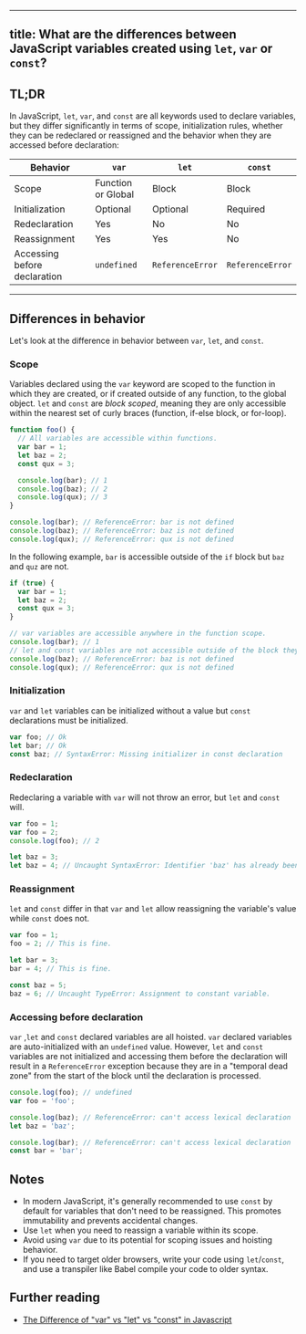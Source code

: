 
---
title: What are the differences between JavaScript variables created using `let`, `var` or `const`?
---

## TL;DR

In JavaScript, `let`, `var`, and `const` are all keywords used to declare variables, but they differ significantly in terms of scope, initialization rules, whether they can be redeclared or reassigned and the behavior when they are accessed before declaration:

| Behavior | `var` | `let` | `const` |
| --- | --- | --- | --- |
| Scope | Function or Global | Block | Block |
| Initialization | Optional | Optional | Required |
| Redeclaration | Yes | No | No |
| Reassignment | Yes | Yes | No |
| Accessing before declaration | `undefined` | `ReferenceError` | `ReferenceError` |

---

## Differences in behavior

Let's look at the difference in behavior between `var`, `let`, and `const`.

### Scope

Variables declared using the `var` keyword are scoped to the function in which they are created, or if created outside of any function, to the global object. `let` and `const` are _block scoped_, meaning they are only accessible within the nearest set of curly braces (function, if-else block, or for-loop).

```js
function foo() {
  // All variables are accessible within functions.
  var bar = 1;
  let baz = 2;
  const qux = 3;

  console.log(bar); // 1
  console.log(baz); // 2
  console.log(qux); // 3
}

console.log(bar); // ReferenceError: bar is not defined
console.log(baz); // ReferenceError: baz is not defined
console.log(qux); // ReferenceError: qux is not defined
```

In the following example, `bar` is accessible outside of the `if` block but `baz` and `quz` are not.

```js
if (true) {
  var bar = 1;
  let baz = 2;
  const qux = 3;
}

// var variables are accessible anywhere in the function scope.
console.log(bar); // 1
// let and const variables are not accessible outside of the block they were defined in.
console.log(baz); // ReferenceError: baz is not defined
console.log(qux); // ReferenceError: qux is not defined
```

### Initialization

`var` and `let` variables can be initialized without a value but `const` declarations must be initialized.

```js
var foo; // Ok
let bar; // Ok
const baz; // SyntaxError: Missing initializer in const declaration
```

### Redeclaration

Redeclaring a variable with `var` will not throw an error, but `let` and `const` will.

```js
var foo = 1;
var foo = 2;
console.log(foo); // 2

let baz = 3;
let baz = 4; // Uncaught SyntaxError: Identifier 'baz' has already been declared
```

### Reassignment

`let` and `const` differ in that `var` and `let` allow reassigning the variable's value while `const` does not.

```js
var foo = 1;
foo = 2; // This is fine.

let bar = 3;
bar = 4; // This is fine.

const baz = 5;
baz = 6; // Uncaught TypeError: Assignment to constant variable.
```

### Accessing before declaration

`var` ,`let` and `const` declared variables are all hoisted. `var` declared variables are auto-initialized with an `undefined` value. However, `let` and `const` variables are not initialized and accessing them before the declaration will result in a `ReferenceError` exception because they are in a "temporal dead zone" from the start of the block until the declaration is processed.

```js
console.log(foo); // undefined
var foo = 'foo';

console.log(baz); // ReferenceError: can't access lexical declaration 'baz' before initialization
let baz = 'baz';

console.log(bar); // ReferenceError: can't access lexical declaration 'bar' before initialization
const bar = 'bar';
```

## Notes

- In modern JavaScript, it's generally recommended to use `const` by default for variables that don't need to be reassigned. This promotes immutability and prevents accidental changes.
- Use `let` when you need to reassign a variable within its scope.
- Avoid using `var` due to its potential for scoping issues and hoisting behavior.
- If you need to target older browsers, write your code using `let`/`const`, and use a transpiler like Babel compile your code to older syntax.

## Further reading

- [The Difference of "var" vs "let" vs "const" in Javascript](https://medium.com/swlh/the-difference-of-var-vs-let-vs-const-in-javascript-abe37e214d66)
